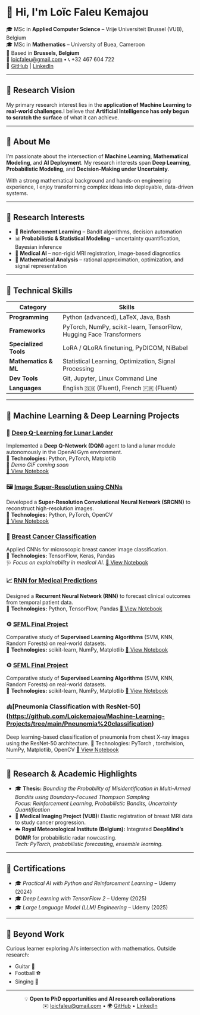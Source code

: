# 👋 Hi, I'm **Loïc Faleu Kemajou**

🎓 MSc in **Applied Computer Science** – Vrije Universiteit Brussel (VUB), Belgium  
🎓 MSc in **Mathematics** – University of Buea, Cameroon  
📍 Based in **Brussels, Belgium**  
📧 [loicfaleu@gmail.com](mailto:loicfaleu@gmail.com) • 📞 +32 467 604 722  
🔗 [GitHub](https://github.com/Loickemajou) | [LinkedIn](https://www.linkedin.com/in/loic-faleu-55551b250/)

---

## 🧬 Research Vision

My primary research interest lies in the **application of Machine Learning to real-world challenges**.I believe that **Artificial Intelligence has only begun to scratch the surface** of what it can achieve.

---

## 🌟 About Me

I’m passionate about the intersection of **Machine Learning**, **Mathematical Modeling**, and **AI Deployment**. My research interests span **Deep Learning**, **Probabilistic Modeling**, and **Decision-Making under Uncertainty**.  

With a strong mathematical background and hands-on engineering experience, I enjoy transforming complex ideas into deployable, data-driven systems.

---

## 🧠 Research Interests

- 🧩 **Reinforcement Learning** – Bandit algorithms, decision automation  
- 📊 **Probabilistic & Statistical Modeling** – uncertainty quantification, Bayesian inference  
- 🧬 **Medical AI** – non-rigid MRI registration, image-based diagnostics  
- 🧮 **Mathematical Analysis** – rational approximation, optimization, and signal representation  

---

## 🚀 Technical Skills

| **Category** | **Skills** |
|---------------|------------|
| **Programming** | Python (advanced), LaTeX, Java, Bash |
| **Frameworks** | PyTorch, NumPy, scikit-learn, TensorFlow, Hugging Face Transformers |
| **Specialized Tools** | LoRA / QLoRA finetuning, PyDICOM, NiBabel |
| **Mathematics & ML** | Statistical Learning, Optimization, Signal Processing |
| **Dev Tools** | Git, Jupyter, Linux Command Line |
| **Languages** | English 🇬🇧 (Fluent), French 🇫🇷 (Fluent) |


---

## 🧩 Machine Learning & Deep Learning Projects

### 🚀 [Deep Q-Learning for Lunar Lander](https://github.com/Loickemajou/Machine-Learning-Projects/tree/main/Deep-Reinforcement-Learning)
Implemented a **Deep Q-Network (DQN)** agent to land a lunar module autonomously in the OpenAI Gym environment.  
📘 **Technologies:** Python, PyTorch, Matplotlib  
🎥 *Demo GIF coming soon*  
[🔗 View Notebook](https://nbviewer.org/github/Loickemajou/Machine-Learning-Projects/blob/main/Deep-Reinforcement-Learning/Deep_Q_Learning_for_Lunar_Landing_Complete.ipynb)

### 🖼️ [Image Super-Resolution using CNNs](https://github.com/Loickemajou/Machine-Learning-Projects/tree/main/Image%20Super%20Resolution)
Developed a **Super-Resolution Convolutional Neural Network (SRCNN)** to reconstruct high-resolution images.  
📘 **Technologies:** Python, PyTorch, OpenCV  
[🔗 View Notebook](https://nbviewer.org/github/Loickemajou/Machine-Learning-Projects/blob/main/Image%20Super%20Resolution/Image%20super%20resolution%20Project.ipynb)

### 🧬 [Breast Cancer Classification](https://github.com/Loickemajou/Machine-Learning-Projects/tree/main/Breast_cancer_classification)
Applied CNNs for microscopic breast cancer image classification.  
📘 **Technologies:** TensorFlow, Keras, Pandas  
🩺 *Focus on explainability in medical AI.*
[🔗 View Notebook](https://github.com/Loickemajou/Machine-Learning-Projects/blob/main/Breast_cancer_classification/classifying%20individual%20micros.ipynb)

### 📈 [RNN for Medical Predictions](https://github.com/Loickemajou/Machine-Learning-Projects/tree/main/RNN)
Designed a **Recurrent Neural Network (RNN)** to forecast clinical outcomes from temporal patient data.  
📘 **Technologies:** Python, TensorFlow, Pandas 
[🔗 View Notebook](https://github.com/Loickemajou/Machine-Learning-Projects/blob/main/RNN/RNN%20for%20medical%20predictions.ipynb)

### ⚙️ [SFML Final Project](https://github.com/Loickemajou/Machine-Learning-Projects/tree/main/Statistical_Foundation_Machine-Learning)
Comparative study of **Supervised Learning Algorithms** (SVM, KNN, Random Forests) on real-world datasets.  
📘 **Technologies:** scikit-learn, NumPy, Matplotlib
[🔗 View Notebook](https://github.com/Loickemajou/Machine-Learning-Projects/blob/main/Statistical_Foundation_Machine-Learning/SFML_Final_Project_final.ipynb)

### ⚙️ [SFML Final Project](https://github.com/Loickemajou/Machine-Learning-Projects/tree/main/Statistical_Foundation_Machine-Learning)
Comparative study of **Supervised Learning Algorithms** (SVM, KNN, Random Forests) on real-world datasets.  
📘 **Technologies:** scikit-learn, NumPy, Matplotlib
[🔗 View Notebook](https://github.com/Loickemajou/Machine-Learning-Projects/blob/main/Statistical_Foundation_Machine-Learning/SFML_Final_Project_final.ipynb)

### 🫁[Pneumonia Classification with ResNet-50] (https://github.com/Loickemajou/Machine-Learning-Projects/tree/main/Pneunomia%20classification)
Deep learning-based classification of pneumonia from chest X-ray images using the ResNet-50 architecture.
📘 Technologies: PyTorch , torchvision, NumPy, Matplotlib, OpenCV
[🔗 View Notebook](https://github.com/Loickemajou/Machine-Learning-Projects/blob/main/Pneunomia%20classification/Pneumonia_classification.ipynb)

---


## 🧪 Research & Academic Highlights

- 🎓 **Thesis:** *Bounding the Probability of Misidentification in Multi-Armed Bandits using Boundary-Focused Thompson Sampling*  
  *Focus: Reinforcement Learning, Probabilistic Bandits, Uncertainty Quantification*
- 🧬 **Medical Imaging Project (VUB):** Elastic registration of breast MRI data to study cancer progression.  
- ☁️ **Royal Meteorological Institute (Belgium):** Integrated **DeepMind’s DGMR** for probabilistic radar nowcasting.  
  *Tech: PyTorch, probabilistic forecasting, ensemble learning.*

---

## 📜 Certifications

- 🎓 *Practical AI with Python and Reinforcement Learning* – Udemy (2024)  
- 🎓 *Deep Learning with TensorFlow 2* – Udemy (2025)  
- 🎓 *Large Language Model (LLM) Engineering* – Udemy (2025)

---

## 🎸 Beyond Work

Curious learner exploring AI’s intersection with mathematics. Outside research:  
- Guitar 🎸  
- Football ⚽  
- Singing 🎤

---

<div style="text-align:center;">
💡 <b>Open to PhD opportunities and AI research collaborations</b><br>
✉️ <a href="mailto:loicfaleu@gmail.com">loicfaleu@gmail.com</a> • 🌍 <a href="https://github.com/Loickemajou">GitHub</a> • <a href="https://www.linkedin.com/in/loic-faleu-55551b250/">LinkedIn</a>
</div>
